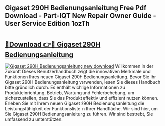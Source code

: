 ## Gigaset 290H Bedienungsanleitung Free Pdf Download - Part-IQT New Repair Owner Guide - User Service Edition 1ozTh

# <h2><a href="http://df4jg9.blite.top/?on=Gigaset+290H+Bedienungsanleitung">🔗Download 👉🔴 Gigaset 290H Bedienungsanleitung</a></h2>

[![Gigaset 290H Bedienungsanleitung new download](https://i.imgur.com/lujVjoI.png)](http://df4jg9.blite.top/?on=Gigaset+290H+Bedienungsanleitung)
Willkommen in der Zukunft Dieses Benutzerhandbuch zeigt die innovativen Merkmale und Funktionen Ihres neuen Gigaset 290H Bedienungsanleitung. Bevor Sie Ihr Gigaset 290H Bedienungsanleitung verwenden, lesen Sie dieses Handbuch bitte gründlich durch. Es enthält wichtige Informationen zu Produkteinrichtung, Betrieb, Wartung und Fehlerbehebung, um sicherzustellen, dass Sie das Produkt effektiv und effizient nutzen können. Erleben Sie mit Ihrem neuen Gigaset 290H Bedienungsanleitung die Leistungsfähigkeit der Funktionsliste in Ihrer Handfläche. Wir sind hier, um Sie Gigaset 290H Bedienungsanleitung zu führen. Wir sind bestrebt, Sie umfassend zu unterstützen.
